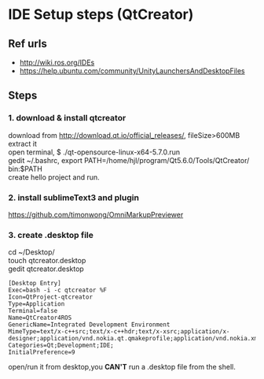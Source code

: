 # IDE Setup steps (QtCreator)


## Ref urls
* http://wiki.ros.org/IDEs
* https://help.ubuntu.com/community/UnityLaunchersAndDesktopFiles  


## Steps
### 1. download & install qtcreator
download from http://download.qt.io/official_releases/, fileSize>600MB   extract it  
open terminal, $ ./qt-opensource-linux-x64-5.7.0.run  
gedit ~/.bashrc, export PATH=/home/hjl/program/Qt5.6.0/Tools/QtCreator/  bin:$PATH  
create hello project and run.  


### 2. install sublimeText3 and plugin
https://github.com/timonwong/OmniMarkupPreviewer


### 3. create .desktop file
cd ~/Desktop/  
touch qtcreator.desktop  
gedit qtcreator.desktop  
```
[Desktop Entry]
Exec=bash -i -c qtcreator %F
Icon=QtProject-qtcreator
Type=Application
Terminal=false
Name=QtCreator4ROS
GenericName=Integrated Development Environment
MimeType=text/x-c++src;text/x-c++hdr;text/x-xsrc;application/x-designer;application/vnd.nokia.qt.qmakeprofile;application/vnd.nokia.xml.qt.resource;
Categories=Qt;Development;IDE;
InitialPreference=9
```
open/run it from desktop,you **CAN'T** run a .desktop file from the shell.
